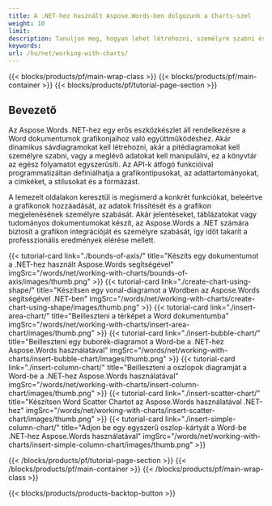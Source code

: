 ```yaml
---
title: A .NET-hez használt Aspose.Words-ben dolgozunk a Charts-szel  
weight: 10
limit:
description: Tanuljon meg, hogyan lehet létrehozni, személyre szabni és manipulálni a Word dokumentumokban a .NET-hez használt Aspose.Words segítségével. Egyszerűsítse az adatvisuálációt erős funkciókkal.
keywords:
url: /hu/net/working-with-charts/
---
```

{{< blocks/products/pf/main-wrap-class >}}
{{< blocks/products/pf/main-container >}}
{{< blocks/products/pf/tutorial-page-section >}}

## Bevezető
 
Az Aspose.Words .NET-hez egy erős eszközkészlet áll rendelkezésre a Word dokumentumok grafikonjaihoz való együttműködéshez. Akár dinamikus sávdiagramokat kell létrehozni, akár a pitédiagramokat kell személyre szabni, vagy a meglévő adatokat kell manipulálni, ez a könyvtár az egész folyamatot egyszerűsíti. Az API-k átfogó funkcióival programmatizáltan definiálhatja a grafikontípusokat, az adattartományokat, a címkéket, a stílusokat és a formázást.  

A lemezelt oldalakon keresztül is megismerd a konkrét funkciókat, beleértve a grafikonok hozzáadását, az adatok frissítését és a grafikon megjelenésének személyre szabását. Akár jelentéseket, táblázatokat vagy tudományos dokumentumokat készít, az Aspose.Words a .NET számára biztosít a grafikon integrációját és személyre szabását, így időt takarít a professzionális eredmények elérése mellett.  

{{< tutorial-card link="./bounds-of-axis/" title="Készíts egy dokumentumot a .NET-hez használt Aspose.Words segítségével" imgSrc="/words/net/working-with-charts/bounds-of-axis/images/thumb.png" >}}
{{< tutorial-card link="./create-chart-using-shape/" title="Készítsen egy vonal-diagramot a Wordben az Aspose.Words segítségével .NET-ben" imgSrc="/words/net/working-with-charts/create-chart-using-shape/images/thumb.png" >}}
{{< tutorial-card link="./insert-area-chart/" title="Beilleszteni a térképet a Word dokumentumba" imgSrc="/words/net/working-with-charts/insert-area-chart/images/thumb.png" >}}
{{< tutorial-card link="./insert-bubble-chart/" title="Beilleszteni egy buborék-diagramot a Word-be a .NET-hez Aspose.Words használatával" imgSrc="/words/net/working-with-charts/insert-bubble-chart/images/thumb.png" >}}
{{< tutorial-card link="./insert-column-chart/" title="Beilleszteni a oszlopok diagramját a Word-be a .NET-hez Aspose.Words használatával" imgSrc="/words/net/working-with-charts/insert-column-chart/images/thumb.png" >}}
{{< tutorial-card link="./insert-scatter-chart/" title="Készítsen Word Scatter Chartot az Aspose.Words használatával .NET-hez" imgSrc="/words/net/working-with-charts/insert-scatter-chart/images/thumb.png" >}}
{{< tutorial-card link="./insert-simple-column-chart/" title="Adjon be egy egyszerű oszlop-kártyát a Word-be .NET-hez Aspose.Words használatával" imgSrc="/words/net/working-with-charts/insert-simple-column-chart/images/thumb.png" >}}

{{< /blocks/products/pf/tutorial-page-section >}}
{{< /blocks/products/pf/main-container >}}
{{< /blocks/products/pf/main-wrap-class >}}

{{< blocks/products/products-backtop-button >}}

